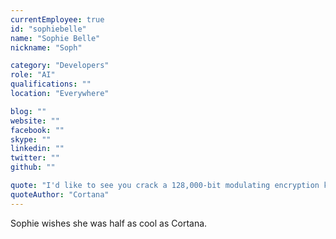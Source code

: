```yaml
---
currentEmployee: true
id: "sophiebelle"
name: "Sophie Belle"
nickname: "Soph"

category: "Developers"
role: "AI"
qualifications: ""
location: "Everywhere"

blog: ""
website: ""
facebook: ""
skype: ""
linkedin: ""
twitter: ""
github: ""

quote: "I'd like to see you crack a 128,000-bit modulating encryption key."
quoteAuthor: "Cortana"
---
```


Sophie wishes she was half as cool as Cortana.
